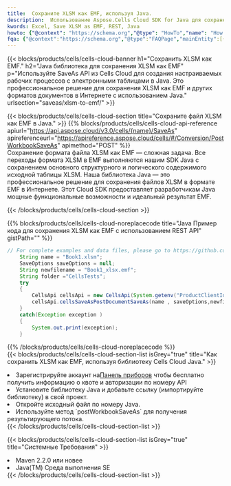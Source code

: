 ```yaml
---
title:  Сохраните XLSM как EMF, используя Java.
description:  Использование Aspose.Cells Cloud SDK for Java для сохранения файла формата XLSM как файла формата EMF.
kwords: Excel, Save XLSM as EMF, REST, Java
howto: {"@context": "https://schema.org","@type": "HowTo","name": "How to save XLSM as EMF using the Cells Cloud Java library.","description": "How to save XLSM as EMF using the Cells Cloud Java library.","image": {"@type": "ImageObject"},"url": "/java/saveas/xlsm-to-emf/","step": [{ "@type": "HowToStep","name": "How to save XLSM as EMF using the Cells Cloud Java library. step 1", "image": {"@type": "ImageObject",},"url": "/java/saveas/xlsm-to-emf/","text": "Register an account at <a href='https://dashboard.aspose.cloud/'>Dashboard</a> to get free API quota & authorization details",},{ "@type": "HowToStep","name": "How to save XLSM as EMF using the Cells Cloud Java library. step 1", "image": {"@type": "ImageObject",},"url": "/java/saveas/xlsm-to-emf/","text": "Install Java library and add the reference (import the library) to your project.",},{ "@type": "HowToStep","name": "How to save XLSM as EMF using the Cells Cloud Java library. step 1", "image": {"@type": "ImageObject",},"url": "/java/saveas/xlsm-to-emf/","text": "Open the source file in Java.",},{ "@type": "HowToStep","name": "How to save XLSM as EMF using the Cells Cloud Java library. step 1", "image": {"@type": "ImageObject",},"url": "/java/saveas/xlsm-to-emf/","text": "Use the `postWorkbookSaveAs` method to retrieve the resulting stream.",}, ],"supply": {"@type": "HowToSupply","name": "document"},"tool": [{"@type": "HowToTool","name": "IntelliJ IDEA, Visual Studio Code, Eclipse"},{"@type": "HowToTool","name": "Aspose Cells"}],"totalTime": "PT6M"}
fqa: {"@context":"https://schema.org","@type":"FAQPage","mainEntity":[{"@type":"Question","name":"Why save file as other formats file in C# using REST API?","acceptedAnswer":{"@type":"Answer","text":"Documents are encoded in many ways, and some files may be incompatible with the software you use. To open and read such files, just save them as appropriate file formats.<br/><ol><li>Install .NET SDK and add the reference (import the library) to your project.</li><li>Open the source file in C# using REST API.</li><li>Call the PostWorkbookSaveAsRequest() method, passing an output filename with required extension.</li><li>Get the result of save as a separate file.</li></ol>"}},{"@type":"Question","name":"What file formats can I save as with your C# library?","acceptedAnswer":{"@type":"Answer","text":"We support a variety of file formats for conversion using .NET library, including XLSX, Excel, xls , PDF, CSV, HTML, Markdown, XML, PNG, JPG, TIFF, Json, TXT and many more."}},{"@type":"Question","name":"What is the maximum allowed file size for conversion using this .NET library?","acceptedAnswer":{"@type":"Answer","text":"There are no file size limits for format conversions using .NET library."}}]}
---
```

{{< blocks/products/cells/cells-cloud-banner h1="Сохранить XLSM как EMF." h2="Java библиотека для сохранения XLSM как EMF" p="Используйте SaveAs API из Cells Cloud для создания настраиваемых рабочих процессов с электронными таблицами в Java. Это профессиональное решение для сохранения XLSM как EMF и других форматов документов в Интернете с использованием Java." urlsection="saveas/xlsm-to-emf/" >}}

{{< blocks/products/cells/cells-cloud-section title="Сохраните файл XLSM как EMF в Java." >}}
{{% blocks/products/cells/cells-cloud-api-reference apiurl="https://api.aspose.cloud/v3.0/cells/{name}/SaveAs" apireferenceurl="https://apireference.aspose.cloud/cells/#/Conversion/PostWorkbookSaveAs" apimethod="POST" %}}
<br/>
Сохранение формата файла XLSM как EMF — сложная задача. Все переходы формата XLSM в EMF выполняются нашим SDK Java с сохранением основного структурного и логического содержимого исходной таблицы XLSM. Наша библиотека Java — это профессиональное решение для сохранения файлов XLSM в формате EMF в Интернете. Этот Cloud SDK предоставляет разработчикам Java мощные функциональные возможности и идеальный результат EMF.

{{< /blocks/products/cells/cells-cloud-section >}}

{{% blocks/products/cells/cells-cloud-noreplacecode title="Java Пример кода для сохранения XLSM как EMF с использованием REST API" gistPath="" %}}
  
```java
// For complete examples and data files, please go to https://github.com/aspose-cells-cloud/aspose-cells-cloud-java/
    String name = "Book1.xlsm";
    SaveOptions saveOptions = null;
    String newfilename = "Book1_xlsx.emf";
    String folder ="CellsTests";
    try 
    {
        CellsApi cellsApi = new CellsApi(System.getenv("ProductClientId"), System.getenv("ProductClientSecret"));
        cellsApi.cellsSaveAsPostDocumentSaveAs(name , saveOptions,newfilename,false,false,folder,null,null,null,true);                       
    }
    catch(Exception exception )
    {
        System.out.print(exception);
    }
```
  
{{% /blocks/products/cells/cells-cloud-noreplacecode %}}
<br/>
{{< blocks/products/cells/cells-cloud-section-list isGrey="true" title="Как сохранить XLSM как EMF, используя библиотеку Cells Cloud Java." >}}
<li> Зарегистрируйте аккаунт на<a href="https://dashboard.aspose.cloud/">Панель приборов</a> чтобы бесплатно получить информацию о квоте и авторизации по номеру API</li>
<li>Установите библиотеку Java и добавьте ссылку (импортируйте библиотеку) в свой проект.</li>
<li>Откройте исходный файл по номеру Java.</li>
<li>Используйте метод `postWorkbookSaveAs` для получения результирующего потока.</li>
{{< /blocks/products/cells/cells-cloud-section-list >}}

{{< blocks/products/cells/cells-cloud-section-list isGrey="true" title="Системные Требования" >}}
<li>Maven 2.2.0 или новее</li>
<li>Java(TM) Среда выполнения SE</li>
{{< /blocks/products/cells/cells-cloud-section-list >}}
